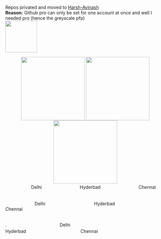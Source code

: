 Repos privated and moved to [Harsh-Avinash](https://github.com/Harsh-Avinash)<br>
**Reason:** Github pro can only be set for one account at once and well I needed pro (hence the greyscale pfp)<br>
<img src="https://i.pinimg.com/originals/e4/0a/1b/e40a1b457d5fa57825e1d2b8a2e583ef.gif" width="100" align = "center">
<p align="center">
<img src="https://assets.countrydelight.in/assets/images/ncr.svg" width="200" align = "center"> 
<img src="https://assets.countrydelight.in/assets/images/hyderabad.svg" width="200" align = "center">
<img src="https://assets.countrydelight.in/assets/images/chennai.svg" width="200" align = "center"><br>
      <text align="right">ㅤㅤㅤㅤㅤㅤDelhi ㅤㅤㅤㅤㅤㅤㅤㅤㅤHyderbadㅤㅤ ㅤㅤㅤㅤㅤㅤㅤChennaiㅤㅤㅤㅤㅤ</text>
</p>  <text align="right">⠀⠀⠀⠀⠀⠀⠀⠀⠀Delhi⠀⠀⠀⠀⠀⠀⠀⠀⠀⠀⠀⠀⠀⠀⠀Hyderbad⠀⠀⠀⠀⠀⠀⠀⠀⠀⠀⠀⠀⠀⠀⠀Chennai⠀⠀⠀⠀⠀⠀⠀</text>

<p>
<br>.ㅤㅤㅤㅤㅤㅤㅤㅤㅤㅤㅤㅤㅤDelhi ㅤㅤㅤㅤㅤㅤㅤㅤㅤㅤㅤㅤㅤㅤㅤㅤㅤㅤㅤㅤHyderbad ㅤㅤㅤㅤㅤㅤㅤㅤㅤㅤㅤㅤㅤChennai
</p>
<!---
Harshu-Avinash/Harshu-Avinash is a ✨ special ✨ repository because its `README.md` (this file) appears on your GitHub profile.
You can click the Preview link to take a look at your changes.
--->
